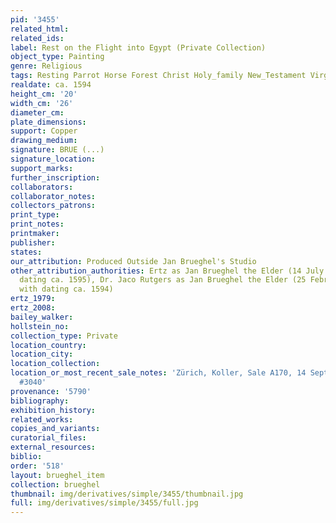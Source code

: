 ```yaml
---
pid: '3455'
related_html: 
related_ids: 
label: Rest on the Flight into Egypt (Private Collection)
object_type: Painting
genre: Religious
tags: Resting Parrot Horse Forest Christ Holy_family New_Testament Virgin_Mary
realdate: ca. 1594
height_cm: '20'
width_cm: '26'
diameter_cm: 
plate_dimensions: 
support: Copper
drawing_medium: 
signature: BRUE (...)
signature_location: 
support_marks: 
further_inscription: 
collaborators: 
collaborator_notes: 
collectors_patrons: 
print_type: 
print_notes: 
printmaker: 
publisher: 
states: 
our_attribution: Produced Outside Jan Brueghel's Studio
other_attribution_authorities: Ertz as Jan Brueghel the Elder (14 July 2014; with
  dating ca. 1595), Dr. Jaco Rutgers as Jan Brueghel the Elder (25 February 2014;
  with dating ca. 1594)
ertz_1979: 
ertz_2008: 
bailey_walker: 
hollstein_no: 
collection_type: Private
location_country: 
location_city: 
location_collection: 
location_or_most_recent_sale_notes: 'Zürich, Koller, Sale A170, 14 Sept 2014, Lot
  #3040'
provenance: '5790'
bibliography: 
exhibition_history: 
related_works: 
copies_and_variants: 
curatorial_files: 
external_resources: 
biblio: 
order: '518'
layout: brueghel_item
collection: brueghel
thumbnail: img/derivatives/simple/3455/thumbnail.jpg
full: img/derivatives/simple/3455/full.jpg
---
```

